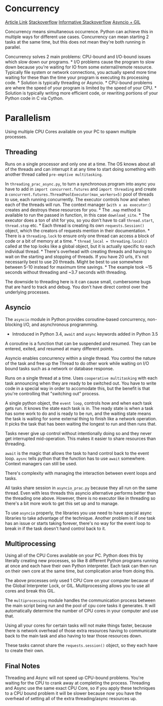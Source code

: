 # Concurrency
[Article Link](https://realpython.com/python-concurrency/)
[Stackoverflow](https://stackoverflow.com/questions/27435284/multiprocessing-vs-multithreading-vs-asyncio)
[Informative Stackoverflow](https://stackoverflow.com/questions/60236745/is-it-true-that-in-multiprocessing-each-process-gets-its-own-gil-in-cpython-h)
[Asyncio + GIL](https://stackoverflow.com/questions/72396233/why-write-async-code-in-python-while-gil-exists)

Concurrency means simultaneous occurrence.  Python can achieve this in multiple ways for different use cases.  Concurrency can mean starting 2 tasks at the same time, but this does not mean they're both running in parallel.

Concurrency solves 2 main problems: CPU-bound and I/O-bound issues which slow down our programs.
    * I/O problems cause the program to slow down because you're waiting for IO from some external/remote resource.  Typically file system or network connections, you actually spend more time waiting for these than the time your program is executing its processing code.
      * Solution is typically threading or Asyncio.
    * CPU-bound problems are where the speed of your program is limited by the speed of your CPU.
      * Solution is typically writing more efficient code, or rewriting portions of your Python code in C via Cython.

# Parallelism
Using multiple CPU Cores available on your PC to spawn multiple processes.

## Threading
Runs on a single processor and only one at a time.  The OS knows about all of the threads and can interrupt it at any time to start doing something with another thread called `pre-emptive multitasking`.

In `threading_prac_async.py`, to turn a synchronous program into async you have to add in `import concurrent.futures` and `import threading` and create a `concurrent.futures.ThreadPoolExecutor(max_workers=5)` pool of threads to use, each running concurrently.  The executor controls how and when each of the threads will run.  The context manager (`with x as executor:`) creates and destroys these resources for you.
    * The `.map` method is available to run the passed in function, in this case `download_site`.
    * The executor does a ton of shit for you, so you don't have to call `thread.start`, `thread.stop` etc.
    * Each thread is creating its own `requests.Session()` object, which the creators of requests mention in their documentation.
    * There is a `threading.lock` to ensure only one thread can access a block of code or a bit of memory at a time.
    * `thread_local = threading.local()` called at the top looks like a global object, but it is actually specific to each individual thread.
    * There's overhead with creating threads and having to wait on the starting and stopping of threads.  If you have 20 urls, it's not necessarily best to use 20 threads.  Might be best to use somewhere between 5-10 instead for maximum time savings.
    * The example took ~15 seconds without threading and ~3.7 seconds with threading.

The downside to threading here is it can cause small, cumbersome bugs that are hard to track and debug.  You don't have direct control over the underlying processes. 

## Asyncio
The `asyncio` module in Python provides coroutine-based concurrency, non-blocking I/O, and asynchronous programming.
- Introduced in Python 3.4, `await` and `async` keywords added in Python 3.5

A coroutine is a function that can be suspended and resumed.  They can be entered, exited, and resumed at many different points.

Asyncio enables concurrency within a single thread.  You control the nature of the task and free up the Thread to do other work while waiting on I/O bound tasks such as a network or database response.

Runs on a single thread at a time.  Uses `cooperative multitasking` with each task announcing when they are ready to be switched out.  You have to write code in a special way in order to accomodate this, but the benefit is that you're controlling that "switching out" process.

A single python object, the `event loop`, controls how and when each task gets run.  It knows the state each task is in.  The ready state is when a task has some work to do and is ready to be run, and the waiting state means the task is waiting for some external thing to finish like a network operation.  It picks the task that has been waiting the longest to run and then runs that.

Tasks never give up control without intentionally doing so and they never get interrupted mid-operation.  This makes it easier to share resources than threading.  

`await` is the magic that allows the task to hand control back to the event loop.  `aysnc` tells python that the function has to use `await` somewhere.  Context managers can still be used.

There's complexity with managing the interaction between event loops and tasks.

All tasks share session in `asyncio_prac.py` because they all run on the same thread.  Even with less threads this asyncio alternative performs better than the threading one above.  However, there is no executor like in threading so there's a bit more work to get this set up and to manage.

To use `asyncio` properly, the libraries you use need to have special async libraries to take advantage of the technique.  Another problem is if one task has an issue or starts taking forever, there's no way for the event loop to break in if the task doesn't hand control back to it.

## Multiprocessing
Using all of the CPU Cores available on your PC.  Python does this by literally creating new processes, so like 8 different Python programs running at once and each have their own Python interpreter.  Each task can then run on their own core at the same time, but complication arise from doing this.

The above processes only used 1 CPU Core on your computer because of the Global Interpreter Lock, or GIL.  Multiprocessing allows you to use all cores and break this GIL.

The `multiprocessing` module handles the communication process between the main script being run and the pool of cpu core tasks it generates.  It will automatically determine the number of CPU cores in your computer and use that.

Using all your cores for certain tasks will not make things faster, because there is network overhead of those extra resources having to communicate back to the main task and also having to tear those resources down.

These tasks cannot share the `requests.session()` object, so they each have to create their own.  


## Final Notes
Threading and Async will not speed up CPU-bound problems.  You're waiting for the CPU to crank away at completing the process.  Threading and Async use the same exact CPU Core, so if you apply these techniques to a CPU bound problem it will be slower because now you have the overhead of setting all of the extra threading/async resources up.